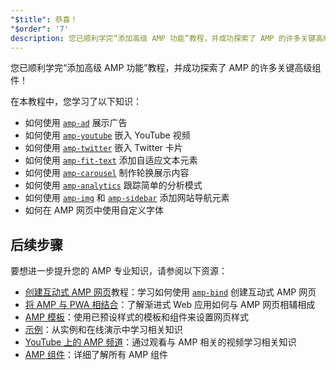 ```yaml
---
"$title": 恭喜！
"$order": '7'
description: 您已顺利学完“添加高级 AMP 功能”教程，并成功探索了 AMP 的许多关键高级组件！
---
```


您已顺利学完“添加高级 AMP 功能”教程，并成功探索了 AMP 的许多关键高级组件！

在本教程中，您学习了以下知识：

- 如何使用 [`amp-ad`](../../../../documentation/components/reference/amp-ad.md) 展示广告
- 如何使用 [`amp-youtube`](../../../../documentation/components/reference/amp-youtube.md) 嵌入 YouTube 视频
- 如何使用 [`amp-twitter`](../../../../documentation/components/reference/amp-twitter.md) 嵌入 Twitter 卡片
- 如何使用 [`amp-fit-text`](../../../../documentation/components/reference/amp-fit-text.md) 添加自适应文本元素
- 如何使用 [`amp-carousel`](../../../../documentation/components/reference/amp-carousel.md) 制作轮换展示内容
- 如何使用 [`amp-analytics`](../../../../documentation/components/reference/amp-analytics.md) 跟踪简单的分析模式
- 如何使用 [`amp-img`](../../../../documentation/components/reference/amp-img.md) 和 [`amp-sidebar`](../../../../documentation/components/reference/amp-sidebar.md) 添加网站导航元素
- 如何在 AMP 网页中使用自定义字体

## 后续步骤

要想进一步提升您的 AMP 专业知识，请参阅以下资源：

- [创建互动式 AMP 网页](../../../../documentation/guides-and-tutorials/develop/interactivity/index.md)教程：学习如何使用 [`amp-bind`](../../../../documentation/components/reference/amp-bind.md) 创建互动式 AMP 网页
- [将 AMP 与 PWA 相结合](../../../../documentation/guides-and-tutorials/integrate/amp-in-pwa.md)：了解渐进式 Web 应用如何与 AMP 网页相辅相成
- [AMP 模板](../../../../documentation/templates/index.html)：使用已预设样式的模板和组件来设置网页样式
- [示例](../../../../documentation/examples/index.html)：从实例和在线演示中学习相关知识
- [YouTube 上的 AMP 频道](https://www.youtube.com/channel/UCXPBsjgKKG2HqsKBhWA4uQw)：通过观看与 AMP 相关的视频学习相关知识
- [AMP 组件](../../../../documentation/components/index.html)：详细了解所有 AMP 组件
